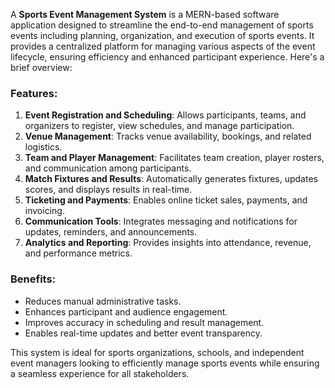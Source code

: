 A **Sports Event Management System** is a MERN-based software application designed to streamline the end-to-end management of sports events including planning, organization, and execution of sports events. It provides a centralized platform for managing various aspects of the event lifecycle, ensuring efficiency and enhanced participant experience. Here's a brief overview:

### Features:
1. **Event Registration and Scheduling**: Allows participants, teams, and organizers to register, view schedules, and manage participation.
2. **Venue Management**: Tracks venue availability, bookings, and related logistics.
3. **Team and Player Management**: Facilitates team creation, player rosters, and communication among participants.
4. **Match Fixtures and Results**: Automatically generates fixtures, updates scores, and displays results in real-time.
5. **Ticketing and Payments**: Enables online ticket sales, payments, and invoicing.
6. **Communication Tools**: Integrates messaging and notifications for updates, reminders, and announcements.
7. **Analytics and Reporting**: Provides insights into attendance, revenue, and performance metrics.

### Benefits:
- Reduces manual administrative tasks.
- Enhances participant and audience engagement.
- Improves accuracy in scheduling and result management.
- Enables real-time updates and better event transparency.

This system is ideal for sports organizations, schools, and independent event managers looking to efficiently manage sports events while ensuring a seamless experience for all stakeholders.
